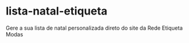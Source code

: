 # lista-natal-etiqueta
Gere a sua lista de natal personalizada direto do site da Rede Etiqueta Modas
